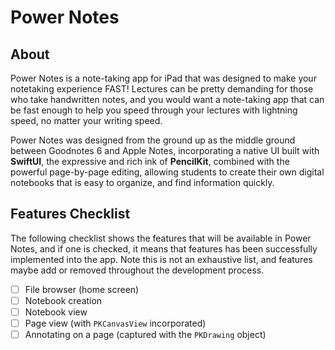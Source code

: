 # Power Notes

## About
Power Notes is a note-taking app for iPad that was designed to make your notetaking experience FAST! Lectures can be pretty demanding for those who take handwritten notes, and you would want a note-taking app that can be fast enough to help you speed through your lectures with lightning speed, no matter your writing speed.

Power Notes was designed from the ground up as the middle ground between Goodnotes 6 and Apple Notes, incorporating a native UI built with **SwiftUI**, the expressive and rich ink of **PencilKit**, combined with the powerful page-by-page editing, allowing students to create their own digital notebooks that is easy to organize, and find information quickly.

## Features Checklist
The following checklist shows the features that will be available in Power Notes, and if one is checked, it means that features has been successfully implemented into the app. Note this is not an exhaustive list, and features maybe add or removed throughout the development process.

- [ ] File browser (home screen)
- [ ] Notebook creation
- [ ] Notebook view
- [ ] Page view (with `PKCanvasView` incorporated)
- [ ] Annotating on a page (captured with the `PKDrawing` object)